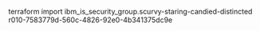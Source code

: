terraform import ibm_is_security_group.scurvy-staring-candied-distincted r010-7583779d-560c-4826-92e0-4b341375dc9e
